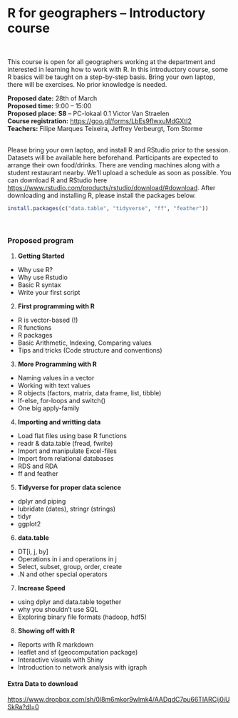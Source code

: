 R for geographers – Introductory course
================

<br>

This course is open for all geographers working at the department and
interested in learning how to work with R. In this introductory course,
some R basics will be taught on a step-by-step basis. Bring your own
laptop, there will be exercises. No prior knowledge is needed. <br>

**Proposed date:** 28th of March  
**Proposed time:** 9:00 – 15:00  
**Proposed place: S8** – PC-lokaal 0.1 Victor Van Straelen  
**Course registration:** <https://goo.gl/forms/LbEs9fIwxuMdGXtI2>  
**Teachers:** Filipe Marques Teixeira, Jeffrey Verbeurgt, Tom Storme  
<br>

Please bring your own laptop, and install R and RStudio prior to the
session. Datasets will be available here beforehand. Participants are
expected to arrange their own food/drinks. There are vending machines
along with a student restaurant nearby. We’ll upload a schedule as soon
as possible. You can download R and RStudio here
<https://www.rstudio.com/products/rstudio/download/#download>. After
downloading and installing R, please install the packages below.

``` r
install.packages(c("data.table", "tidyverse", "ff", "feather"))
```

<br>

### Proposed program

1.  **Getting Started**

<!-- end list -->

  - Why use R?
  - Why use Rstudio
  - Basic R syntax
  - Write your first script

<!-- end list -->

2.  **First programming with R**

<!-- end list -->

  - R is vector-based (\!)
  - R functions
  - R packages
  - Basic Arithmetic, Indexing, Comparing values
  - Tips and tricks (Code structure and conventions)

<!-- end list -->

3.  **More Programming with R**

<!-- end list -->

  - Naming values in a vector
  - Working with text values
  - R objects (factors, matrix, data frame, list, tibble)
  - If-else, for-loops and switch()
  - One big apply-family

<!-- end list -->

4.  **Importing and writting data**

<!-- end list -->

  - Load flat files using base R functions
  - readr & data.table (fread, fwrite)
  - Import and manipulate Excel-files
  - Import from relational databases
  - RDS and RDA
  - ff and feather

<!-- end list -->

5.  **Tidyverse for proper data science**

<!-- end list -->

  - dplyr and piping
  - lubridate (dates), stringr (strings)
  - tidyr
  - ggplot2

<!-- end list -->

6.  **data.table**

<!-- end list -->

  - DT\[i, j, by\]
  - Operations in i and operations in j
  - Select, subset, group, order, create
  - .N and other special operators

<!-- end list -->

7.  **Increase Speed**

<!-- end list -->

  - using dplyr and data.table together
  - why you shouldn’t use SQL
  - Exploring binary file formats (hadoop, hdf5)

<!-- end list -->

8.  **Showing off with R**

<!-- end list -->

  - Reports with R markdown
  - leaflet and sf (geocomputation package)
  - Interactive visuals with Shiny
  - Introduction to network analysis with
igraph

#### Extra Data to download

<https://www.dropbox.com/sh/0l8m6mkor9wlmk4/AADqdC7pu66TlARCij0iUSkRa?dl=0>
